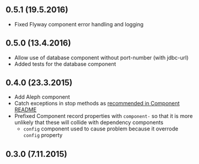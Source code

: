 ## 0.5.1 (19.5.2016)

- Fixed Flyway component error handling and logging

## 0.5.0 (13.4.2016)

- Allow use of database component without port-number (with jdbc-url)
- Added tests for the database component

## 0.4.0 (23.3.2015)

- Add Aleph component
- Catch exceptions in stop methods as [recommended in Component README](https://github.com/stuartsierra/component/#idempotence)
- Prefixed Component record properties with `component-` so that it is more unlikely that these will collide with dependency components
    - `config` component used to cause problem because it overrode `config` property

## 0.3.0 (7.11.2015)
